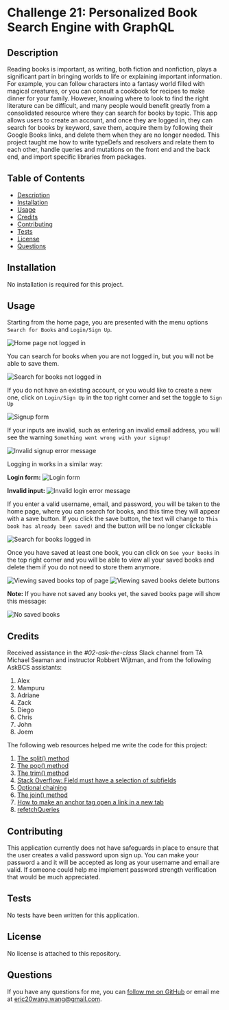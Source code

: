 # Challenge 21: Personalized Book Search Engine with GraphQL

## Description
Reading books is important, as writing, both fiction and nonfiction, plays a significant part in bringing worlds to life or explaining important information. For example, you can follow characters into a fantasy world filled with magical creatures, or you can consult a cookbook for recipes to make dinner for your family. However, knowing where to look to find the right literature can be difficult, and many people would benefit greatly from a consolidated resource where they can search for books by topic. This app allows users to create an account, and once they are logged in, they can search for books by keyword, save them, acquire them by following their Google Books links, and delete them when they are no longer needed. This project taught me how to write typeDefs and resolvers and relate them to each other, handle queries and mutations on the front end and the back end, and import specific libraries from packages.

## Table of Contents
- [Description](#description)
- [Installation](#installation)
- [Usage](#usage)
- [Credits](#credits)
- [Contributing](#contributing)
- [Tests](#tests)
- [License](#license)
- [Questions](#questions)

## Installation
No installation is required for this project.

## Usage
Starting from the home page, you are presented with the menu options `Search for Books` and `Login/Sign Up`.

![Home page not logged in](Assets/home_page_not_logged_in.png)

You can search for books when you are not logged in, but you will not be able to save them.

![Search for books not logged in](Assets/search_for_books_not_logged_in.png)

If you do not have an existing account, or you would like to create a new one, click on `Login/Sign Up` in the top right corner and set the toggle to `Sign Up`

![Signup form](Assets/toggle_set_to_sign_up.png)

If your inputs are invalid, such as entering an invalid email address, you will see the warning `Something went wrong with your signup!`

![Invalid signup error message](Assets/invalid_sign_up_error_message.png)

Logging in works in a similar way:

**Login form:**
![Login form](Assets/toggle_set_to_login.png)

**Invalid input:**
![Invalid login error message](Assets/invalid_login_error_message.png)

If you enter a valid username, email, and password, you will be taken to the home page, where you can search for books, and this time they will appear with a save button. If you click the save button, the text will change to `This book has already been saved!` and the button will be no longer clickable

![Search for books logged in](Assets/search_for_books_logged_in.png)

Once you have saved at least one book, you can click on `See your books` in the top right corner and you will be able to view all your saved books and delete them if you do not need to store them anymore.

![Viewing saved books top of page](Assets/saved_books_top_of_page.png)
![Viewing saved books delete buttons](Assets/saved_books_delete_buttons.png)

**Note:** If you have not saved any books yet, the saved books page will show this message:

![No saved books](Assets/no_saved_books.png)

## Credits
Received assistance in the *#02-ask-the-class* Slack channel from TA Michael Seaman and instructor Robbert Wijtman, and from the following AskBCS assistants:

1. Alex
2. Mampuru
3. Adriane
4. Zack
5. Diego
6. Chris
7. John
8. Joem

The following web resources helped me write the code for this project:

1. [The split() method](https://developer.mozilla.org/en-US/docs/Web/JavaScript/Reference/Global_Objects/String/split)
2. [The pop() method](https://developer.mozilla.org/en-US/docs/Web/JavaScript/Reference/Global_Objects/Array/pop)
3. [The trim() method](https://developer.mozilla.org/en-US/docs/Web/JavaScript/Reference/Global_Objects/String/trim)
4. [Stack Overflow: Field must have a selection of subfields](https://stackoverflow.com/questions/46111514/field-me-of-type-user-must-have-a-selection-of-subfields)
5. [Optional chaining](https://developer.mozilla.org/en-US/docs/Web/JavaScript/Reference/Operators/Optional_chaining)
6. [The join() method](https://www.geeksforgeeks.org/create-a-comma-separated-list-from-an-array-in-javascript/)
7. [How to make an anchor tag open a link in a new tab](https://www.freecodecamp.org/news/how-to-open-a-link-in-a-new-tab/)
8. [refetchQueries](https://www.apollographql.com/docs/react/data/mutations/#refetching-queries)


## Contributing
This application currently does not have safeguards in place to ensure that the user creates a valid password upon sign up. You can make your password `a` and it will be accepted as long as your username and email are valid. If someone could help me implement password strength verification that would be much appreciated.

## Tests
No tests have been written for this application.

## License
No license is attached to this repository.

## Questions
If you have any questions for me, you can [follow me on GitHub](https://github.com/GimmeKitties711) or email me at eric20wang.wang@gmail.com.
